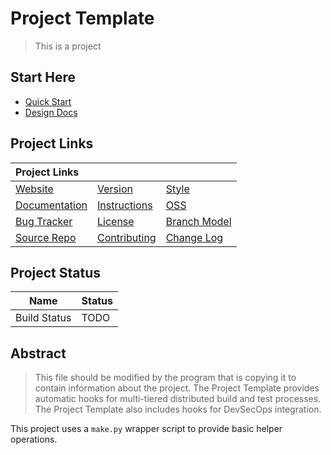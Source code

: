 # Project Template

> This is a project

## Start Here

* [Quick Start][quick start]
* [Design Docs][design_docs]

## Project Links

| Project Links                  |                              |                              |
| :----------------------------- | :--------------------------- | :--------------------------- |
| [Website][website]             | [Version][version]           | [Style][code_style]          |
| [Documentation][documentation] | [Instructions][quick start]  | [OSS][oss]                   |
| [Bug Tracker][bugtracker]      | [License][license]           | [Branch Model][branch_model] |
| [Source Repo][repo]            | [Contributing][contributing] | [Change Log][changelog]      |

## Project Status

Name                      | Status
--                        | --
Build Status              | TODO

## Abstract

> This file should be modified by the program that is copying it to contain
information about the project. The Project Template provides automatic hooks
for multi-tiered distributed build and test processes. The Project Template
also includes hooks for DevSecOps integration.

This project uses a `make.py` wrapper script to provide basic helper operations.

[website]: http://todo/
[documentation]: docs/
[bugtracker]: http://todo/
[repo]: http://todo/

[design_docs]: docs/_project_docs_/DESIGN_HLD.md
[quick start]: docs/_project_docs_/QUICK_START.md
[code_style]: docs/_project_docs_/CODE_STYLE.md
[branch_model]: docs/_project_docs_/DEV_WORKFLOW.md
[changelog]: docs/_project_docs_/CHANGELOG.md
[oss]: docs/_project_docs_/OSS.md

[contributing]: docs/_project_docs_/CONTRIBUTING.md
[license]: docs/LICENSE
[version]: docs/VERSION
